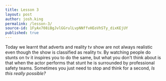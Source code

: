 ```yaml
---
title: Lesson 3
layout: post
author: josh.king
permalink: /lesson-3/
source-id: 1FyAx708iBgJvlGGrulLvpNNffvHEoVhSTy_dixKEjUY
published: true
---
```

Today we learnt that adverts and reality tv show are not always realistic even though the show is classified as reality tv. By watching people do stunts on tv it inspires you to do the same, but what you don't think about is that when the actor performs that stunt he is surrounded by professional safety teams. Sometimes you just need to stop and think for a second, *Is this really possible?*

